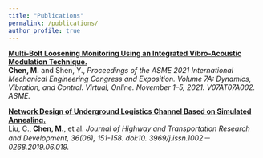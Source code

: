 ```yaml
---
title: "Publications"
permalink: /publications/
author_profile: true
---
```


<b>[Multi-Bolt Loosening Monitoring Using an Integrated Vibro-Acoustic Modulation Technique.](https://doi.org/10.1115/IMECE2021-70345)</b> <br>
<b>Chen, M.</b> and Shen, Y., <i>Proceedings of the ASME 2021 International Mechanical Engineering Congress and Exposition. Volume 7A: Dynamics, Vibration, and Control. Virtual, Online. November 1–5, 2021. V07AT07A002. ASME. </i>

<b>[Network Design of Underground Logistics Channel Based on Simulated Annealing.](http://www.gljtkj.com/CN/10.3969/j.issn.1002-0268.2019.06.019)</b> <br>
Liu, C.,<b> Chen, M.</b>, et al. <i>Journal of Highway and Transportation Research and Development, 36(06), 151-158. doi:10. 3969/j.issn.1002－0268.2019.06.019.</i>
